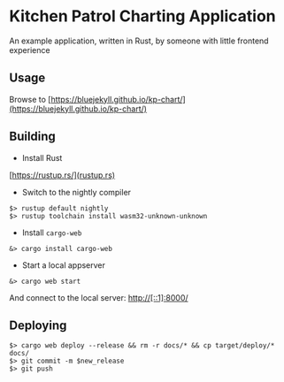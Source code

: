 # Kitchen Patrol Charting Application

An example application, written in Rust, by someone with little frontend experience

## Usage

Browse to [https://bluejekyll.github.io/kp-chart/](https://bluejekyll.github.io/kp-chart/)

## Building

- Install Rust

[https://rustup.rs/](rustup.rs)

- Switch to the nightly compiler

```console
$> rustup default nightly
$> rustup toolchain install wasm32-unknown-unknown
```

- Install `cargo-web`

```console
&> cargo install cargo-web
```

- Start a local appserver

```console
&> cargo web start
```

And connect to the local server: [http://[::1]:8000/](http://[::1]:8000/)

## Deploying

```console
$> cargo web deploy --release && rm -r docs/* && cp target/deploy/* docs/
$> git commit -m $new_release
$> git push
```